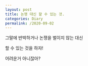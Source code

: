 ```yaml
---
layout: post
title: 논쟁 대신 할 수 있는 것.
categories: Diary
permalink: /2020-09-02
---
```


그말에 반박하거나 논쟁을 벌이지 않는 대신

할 수 있는 것을 하자!

어려운거 아니잖아?